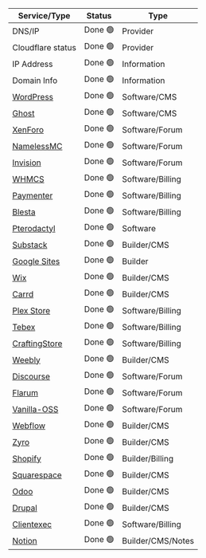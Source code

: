 | Service/Type | Status | Type |
|---|---|---|
| DNS/IP | Done 🟢 | Provider |
| Cloudflare status | Done 🟢 | Provider |  
| IP Address | Done 🟢 | Information |
| Domain Info | Done 🟢 | Information |
| [WordPress](https://wordpress.org/) | Done 🟢 | Software/CMS | 
| [Ghost](https://ghost.org/) | Done 🟢 | Software/CMS | 
| [XenForo](https://xenforo.com/) | Done 🟢 | Software/Forum | 
| [NamelessMC](https://namelessmc.com/) | Done 🟢 | Software/Forum |
| [Invision](https://invisioncommunity.com/) | Done 🟢 | Software/Forum |
| [WHMCS](https://www.whmcs.com/) | Done 🟢 | Software/Billing |
| [Paymenter](https://paymenter.org/) | Done 🟢 | Software/Billing |
| [Blesta](https://www.blesta.com/) | Done 🟢 | Software/Billing |
| [Pterodactyl](https://pterodactyl.io/) | Done 🟢 | Software |
| [Substack](https://substack.com) | Done 🟢 | Builder/CMS |
| [Google Sites](https://sites.google.com) | Done 🟢 | Builder |
| [Wix](https://wix.com) | Done 🟢 | Builder/CMS |
| [Carrd](https://carrd.co) | Done 🟢 | Builder/CMS |
| [Plex Store](https://plexdevelopment.net/) | Done 🟢 | Software/Billing |
| [Tebex](https://tebex.io/) | Done 🟢 | Software/Billing |
| [CraftingStore](https://craftingstore.net/) | Done 🟢 | Software/Billing |
| [Weebly](https://www.weebly.com/) | Done 🟢 | Builder/CMS |
| [Discourse](https://www.discourse.org/) | Done 🟢 | Software/Forum |
| [Flarum](https://flarum.org/) | Done 🟢 | Software/Forum |
| [Vanilla-OSS](https://open.vanillaforums.com/) | Done 🟢 | Software/Forum |
| [Webflow](https://webflow.com/) | Done 🟢 | Builder/CMS |
| [Zyro](https://easywithai.com/tools/zyro) | Done 🟢 | Builder/CMS |
| [Shopify](https://shopify.com) | Done 🟢 | Builder/Billing |
| [Squarespace](https://squarespace.com) | Done 🟢 | Builder/CMS |
| [Odoo](https://www.odoo.com) | Done 🟢 | Builder/CMS |
| [Drupal](https://new.drupal.org/home) | Done 🟢 | Builder/CMS |
| [Clientexec](https://www.clientexec.com/) | Done 🟢 | Software/Billing |
| [Notion](https://www.notion.com/) | Done 🟢 | Builder/CMS/Notes |